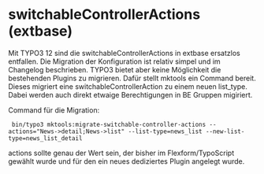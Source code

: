switchableControllerActions (extbase)
======================================

Mit TYPO3 12 sind die switchableControllerActions in extbase ersatzlos entfallen. Die Migration
der Konfiguration ist relativ simpel und im Changelog beschrieben. TYPO3 bietet aber keine 
Möglichkeit die bestehenden Plugins zu migrieren. Dafür stellt mktools ein Command bereit.
Dieses migriert eine switchableControllerAction zu einem neuen list_type. Dabei werden
auch direkt etwaige Berechtigungen in BE Gruppen migiriert.

Command für die Migration:

~~~~ {.sourceCode .sh
 bin/typo3 mktools:migrate-switchable-controller-actions --actions="News->detail;News->list" --list-type=news_list --new-list-type=news_list_detail
~~~~

actions sollte genau der Wert sein, der bisher im Flexform/TypoScript gewählt wurde und
für den ein neues dediziertes Plugin angelegt wurde.
